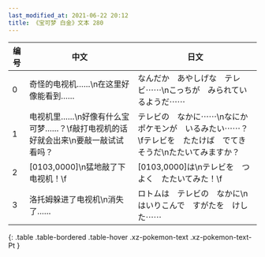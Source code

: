 ```yaml
---
last_modified_at: 2021-06-22 20:12
title: 《宝可梦 白金》文本 280
---
```

| 编号 | 中文 | 日文 |
| ---- | ---- | ---- |
| 0 | 奇怪的电视机……\n在这里好像能看到…… | なんだか　あやしげな　テレビ⋯⋯\nこっちが　みられているようだ⋯⋯ |
| 1 | 电视机里……\n好像有什么宝可梦……？\f敲打电视机的话好就会出来\n要敲一敲试试看吗？ | テレビの　なかに⋯⋯\nなにか　ポケモンが　いるみたい⋯⋯？\fテレビを　たたけば　でてきそうだ\nたたいてみますか？ |
| 2 | [0103,0000]\n猛地敲了下电视机！\f | [0103,0000]は\nテレビを　つよく　たたいてみた！\f |
| 3 | 洛托姆躲进了电视机\n消失了…… | ロトムは　テレビの　なかに\nはいりこんで　すがたを　けした⋯⋯ |
{: .table .table-bordered .table-hover .xz-pokemon-text .xz-pokemon-text-Pt }
